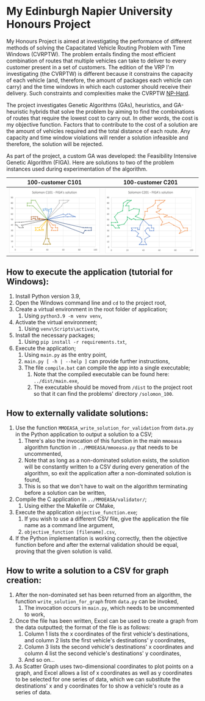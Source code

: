 # My Edinburgh Napier University Honours Project

My Honours Project is aimed at investigating the performance of different methods of solving the Capacitated Vehicle Routing Problem with Time Windows (CVRPTW). The problem entails finding the most efficient combination of routes that multiple vehicles can take to deliver to every customer present in a set of customers. The edition of the VRP I'm investigating (the CVRPTW) is different because it constrains the capacity of each vehicle (and, therefore, the amount of packages each vehicle can carry) and the time windows in which each customer should receive their delivery. Such constraints and complexities make the CVRPTW [NP-Hard](https://en.wikipedia.org/wiki/NP-hardness).

The project investigates Genetic Algorithms (GAs), heuristics, and GA-heuristic hybrids that solve the problem by aiming to find the combinations of routes that require the lowest cost to carry out. In other words, the cost is my objective function. Factors that to contribute to the cost of a solution are the amount of vehicles required and the total distance of each route. Any capacity and time window violations will render a solution infeasible and therefore, the solution will be rejected.

As part of the project, a custom GA was developed: the Feasibility Intensive Genetic Algorithm (FIGA). Here are solutions to two of the problem instances used during experimentation of the algorithm.

| 100-customer C101                      | 100-customer C201                      |
|----------------------------------------|----------------------------------------|
| <img src='figures/custom-ga-c101.png'> | <img src='figures/custom-ga-c201.png'> |

## How to execute the application (tutorial for Windows):
1. Install Python version 3.9,
2. Open the Windows command line and `cd` to the project root,
3. Create a virtual environment in the root folder of application;
   1. Using `python3.9 -m venv venv`,
4. Activate the virtual environment;
   1. Using `venv\Scripts\activate`,
5. Install the necessary packages;
   1. Using `pip install -r requirements.txt`,
6. Execute the application;
   1. Using `main.py` as the entry point,
   2. `main.py [ -h | --help ]` can provide further instructions,
   3. The file `compile.bat` can compile the app into a single executable;
      1. Note that the compiled executable can be found here: `../dist/main.exe`,
      2. The executable should be moved from `/dist` to the project root so that it can find the problems' directory `/solomon_100`.

## How to externally validate solutions:
1. Use the function `MMOEASA_write_solution_for_validation` from `data.py` in the Python application to output a solution to a CSV;
   1. There's also the invocation of this function in the main `mmoeasa` algorithm function in `../MMOEASA/mmoeasa.py` that needs to be uncommented,
   2. Note that as long as a non-dominated solution exists, the solution will be constantly written to a CSV during every generation of the algorithm, so exit the application after a non-dominated solution is found,
   3. This is so that we don't have to wait on the algorithm terminating before a solution can be written,
2. Compile the C application in `../MMOEASA/validator/`;
   1. Using either the Makefile or CMake,
3. Execute the application `objective_function.exe`;
   1. If you wish to use a different CSV file, give the application the file name as a command line argument,
   2. `objective_function [filename].csv`,
4. If the Python implementation is working correctly, then the objective function before and after the external validation should be equal, proving that the given solution is valid.

## How to write a solution to a CSV for graph creation:
1. After the non-dominated set has been returned from an algorithm, the function `write_solution_for_graph` from `data.py` can be invoked,
   1. The invocation occurs in `main.py`, which needs to be uncommented to work,
2. Once the file has been written, Excel can be used to create a graph from the data outputted; the format of the file is as follows:
   1. Column 1 lists the x coordinates of the first vehicle's destinations, and column 2 lists the first vehicle's destinations' y coordinates,
   2. Column 3 lists the second vehicle's destinations' x coordinates and column 4 list the second vehicle's destinations' y coordinates,
   3. And so on...
3. As Scatter Graph uses two-dimensional coordinates to plot points on a graph, and Excel allows a list of x coordinates as well as y coordinates to be selected for one series of data, which we can substitute the destinations' x and y coordinates for to show a vehicle's route as a series of data.
